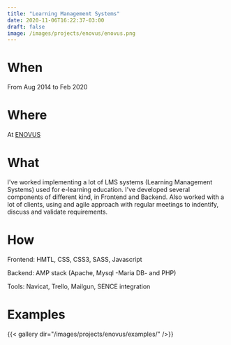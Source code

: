 ```yaml
---
title: "Learning Management Systems"
date: 2020-11-06T16:22:37-03:00
draft: false
image: /images/projects/enovus/enovus.png
---
```


# When

From Aug 2014 to Feb 2020

# Where

At [ENOVUS](https://www.enovus.cl/)

# What

I've worked implementing a lot of LMS systems (Learning Management Systems) used for e-learning education. I've developed several components of different kind, in Frontend and Backend. Also worked with a lot of clients, using and agile approach with regular meetings to indentify, discuss and validate requirements.

# How

Frontend: HMTL, CSS, CSS3, SASS, Javascript

Backend: AMP stack (Apache, Mysql -Maria DB- and PHP)

Tools: Navicat, Trello, Mailgun, SENCE integration

# Examples

{{< gallery dir="/images/projects/enovus/examples/" />}}


